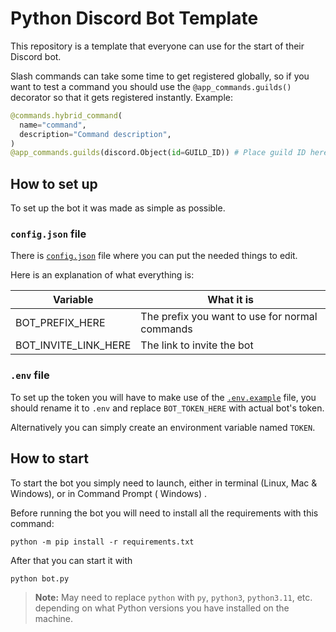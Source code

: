 # Python Discord Bot Template

This repository is a template that everyone can use for the start of their Discord bot.

Slash commands can take some time to get registered globally, so if you want to test a command you should use
the `@app_commands.guilds()` decorator so that it gets registered instantly. Example:

```py
@commands.hybrid_command(
  name="command",
  description="Command description",
)
@app_commands.guilds(discord.Object(id=GUILD_ID)) # Place guild ID here
```

## How to set up

To set up the bot it was made as simple as possible.

### `config.json` file

There is [`config.json`](config.json) file where you can put the
needed things to edit.

Here is an explanation of what everything is:

| Variable             | What it is                                     |
| -------------------- | ---------------------------------------------- |
| BOT_PREFIX_HERE      | The prefix you want to use for normal commands |
| BOT_INVITE_LINK_HERE | The link to invite the bot                     |

### `.env` file

To set up the token you will have to make use of the [`.env.example`](.env.example) file, you should rename it to `.env` and replace `BOT_TOKEN_HERE` with actual bot's token.

Alternatively you can simply create an environment variable named `TOKEN`.

## How to start

To start the bot you simply need to launch, either in terminal (Linux, Mac & Windows), or in Command Prompt (
Windows)
.

Before running the bot you will need to install all the requirements with this command:

```
python -m pip install -r requirements.txt
```

After that you can start it with

```
python bot.py
```

> **Note:** May need to replace `python` with `py`, `python3`, `python3.11`, etc. depending on what Python versions you have installed on the machine.
